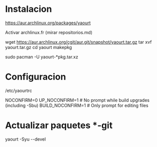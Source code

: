 # Instalacion
https://aur.archlinux.org/packages/yaourt

Activar archlinux.fr (mirar repositorios.md)

wget https://aur.archlinux.org/cgit/aur.git/snapshot/yaourt.tar.gz
tar xvf yaourt.tar.gz
cd yaourt
makepkg

sudo pacman -U yaourt-*pkg.tar.xz


# Configuracion
/etc/yaourtrc

NOCONFIRM=0
UP_NOCONFIRM=1     # No prompt while build upgrades (including -Sbu)
BUILD_NOCONFIRM=1  # Only prompt for editing files



# Actualizar paquetes *-git
yaourt -Syu --devel
